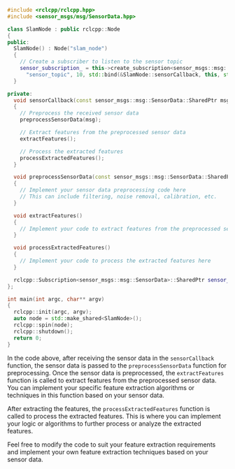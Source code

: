 ```cpp
#include <rclcpp/rclcpp.hpp>
#include <sensor_msgs/msg/SensorData.hpp>

class SlamNode : public rclcpp::Node
{
public:
  SlamNode() : Node("slam_node")
  {
    // Create a subscriber to listen to the sensor topic
    sensor_subscription_ = this->create_subscription<sensor_msgs::msg::SensorData>(
      "sensor_topic", 10, std::bind(&SlamNode::sensorCallback, this, std::placeholders::_1));
  }

private:
  void sensorCallback(const sensor_msgs::msg::SensorData::SharedPtr msg)
  {
    // Preprocess the received sensor data
    preprocessSensorData(msg);

    // Extract features from the preprocessed sensor data
    extractFeatures();

    // Process the extracted features
    processExtractedFeatures();
  }

  void preprocessSensorData(const sensor_msgs::msg::SensorData::SharedPtr msg)
  {
    // Implement your sensor data preprocessing code here
    // This can include filtering, noise removal, calibration, etc.
  }

  void extractFeatures()
  {
    // Implement your code to extract features from the preprocessed sensor data here
  }

  void processExtractedFeatures()
  {
    // Implement your code to process the extracted features here
  }

  rclcpp::Subscription<sensor_msgs::msg::SensorData>::SharedPtr sensor_subscription_;
};

int main(int argc, char** argv)
{
  rclcpp::init(argc, argv);
  auto node = std::make_shared<SlamNode>();
  rclcpp::spin(node);
  rclcpp::shutdown();
  return 0;
}
```

In the code above, after receiving the sensor data in the `sensorCallback` function, the sensor data is passed to the `preprocessSensorData` function for preprocessing. Once the sensor data is preprocessed, the `extractFeatures` function is called to extract features from the preprocessed sensor data. You can implement your specific feature extraction algorithms or techniques in this function based on your sensor data.

After extracting the features, the `processExtractedFeatures` function is called to process the extracted features. This is where you can implement your logic or algorithms to further process or analyze the extracted features.

Feel free to modify the code to suit your feature extraction requirements and implement your own feature extraction techniques based on your sensor data.